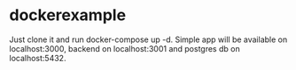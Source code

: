 # dockerexample

Just clone it and run docker-compose up -d. Simple app will be available on localhost:3000, 
backend on localhost:3001 and postgres db on localhost:5432.
